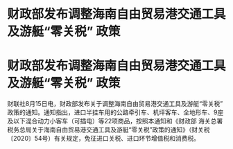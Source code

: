 # 财政部发布调整海南自由贸易港交通工具及游艇“零关税” 政策

# 财政部发布调整海南自由贸易港交通工具及游艇“零关税” 政策

财联社8月15日电，财政部发布关于调整海南自由贸易港交通工具及游艇“零关税”
政策的通知。通知指出，进口半挂车用的公路牵引车、机坪客车、全地形车、9座及以下混合动力小客车（可插电）等22项商品，按照本通知和《财政部 海关总署
税务总局关于海南自由贸易港交通工具及游艇“零关税”政策的通知》（财关税〔2020〕54号）有关规定，免征进口关税、进口环节增值税和消费税。

